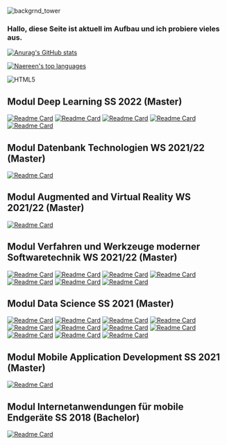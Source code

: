 ![backgrnd_tower](https://user-images.githubusercontent.com/32162305/178708403-5d86571a-e41c-4d8c-9ae2-b53d684c8125.jpg)

### Hallo, diese Seite ist aktuell im Aufbau und ich probiere vieles aus.

[![Anurag's GitHub stats](https://github-readme-stats.vercel.app/api?username=ChristianKitte)](https://github.com/anuraghazra/github-readme-stats)

[![Naereen's top languages](https://github-readme-stats.vercel.app/api/top-langs/?username=ChristianKitte&theme=blue-green)](https://github.com/ChristianKitte/github-readme-stats)

![HTML5](https://img.shields.io/badge/-HTML5-000000?style=flat&logo=html5&logoColor=ffffff&labelColor=E34F26)



## Modul Deep Learning SS 2022 (Master)
[![Readme Card](https://github-readme-stats.vercel.app/api/pin/?username=ChristianKitte&repo=DeepLearningBilderkennung)](https://github.com/anuraghazra/github-readme-stats)
[![Readme Card](https://github-readme-stats.vercel.app/api/pin/?username=ChristianKitte&repo=DeepLearningHelloTensorflow)](https://github.com/anuraghazra/github-readme-stats)
[![Readme Card](https://github-readme-stats.vercel.app/api/pin/?username=ChristianKitte&repo=DeepLearningSpikingNeurons)](https://github.com/anuraghazra/github-readme-stats)
[![Readme Card](https://github-readme-stats.vercel.app/api/pin/?username=ChristianKitte&repo=DeepLearningRegression)](https://github.com/anuraghazra/github-readme-stats)
[![Readme Card](https://github-readme-stats.vercel.app/api/pin/?username=ChristianKitte&repo=DeepLearningWordPrediction)](https://github.com/anuraghazra/github-readme-stats)

## Modul Datenbank Technologien WS 2021/22 (Master)
[![Readme Card](https://github-readme-stats.vercel.app/api/pin/?username=ChristianKitte&repo=SparkProjekt)](https://github.com/anuraghazra/github-readme-stats)

## Modul Augmented and Virtual Reality WS 2021/22 (Master)
[![Readme Card](https://github-readme-stats.vercel.app/api/pin/?username=ChristianKitte&repo=InteraktionskonzeptUnity)](https://github.com/anuraghazra/github-readme-stats)

## Modul Verfahren und Werkzeuge moderner Softwaretechnik WS 2021/22 (Master)
[![Readme Card](https://github-readme-stats.vercel.app/api/pin/?username=ChristianKitte&repo=CalculatorService)](https://github.com/anuraghazra/github-readme-stats)
[![Readme Card](https://github-readme-stats.vercel.app/api/pin/?username=ChristianKitte&repo=NimmSpiel)](https://github.com/anuraghazra/github-readme-stats)
[![Readme Card](https://github-readme-stats.vercel.app/api/pin/?username=ChristianKitte&repo=PrologStammbaum)](https://github.com/anuraghazra/github-readme-stats)
[![Readme Card](https://github-readme-stats.vercel.app/api/pin/?username=ChristianKitte&repo=TicTocToeCI)](https://github.com/anuraghazra/github-readme-stats)
[![Readme Card](https://github-readme-stats.vercel.app/api/pin/?username=ChristianKitte&repo=FluentAPIStarter)](https://github.com/anuraghazra/github-readme-stats)
[![Readme Card](https://github-readme-stats.vercel.app/api/pin/?username=ChristianKitte&repo=TicTocToeBuildMgm)](https://github.com/anuraghazra/github-readme-stats)
[![Readme Card](https://github-readme-stats.vercel.app/api/pin/?username=ChristianKitte&repo=TicTocToe)](https://github.com/anuraghazra/github-readme-stats)

## Modul Data Science SS 2021 (Master)
[![Readme Card](https://github-readme-stats.vercel.app/api/pin/?username=ChristianKitte&repo=HelloCodeCleaning)](https://github.com/anuraghazra/github-readme-stats)
[![Readme Card](https://github-readme-stats.vercel.app/api/pin/?username=ChristianKitte&repo=HelloRegression)](https://github.com/anuraghazra/github-readme-stats)
[![Readme Card](https://github-readme-stats.vercel.app/api/pin/?username=ChristianKitte&repo=HelloKNN)](https://github.com/anuraghazra/github-readme-stats)
[![Readme Card](https://github-readme-stats.vercel.app/api/pin/?username=ChristianKitte&repo=HelloDecisionTree)](https://github.com/anuraghazra/github-readme-stats)
[![Readme Card](https://github-readme-stats.vercel.app/api/pin/?username=ChristianKitte&repo=HelloClustering)](https://github.com/anuraghazra/github-readme-stats)
[![Readme Card](https://github-readme-stats.vercel.app/api/pin/?username=ChristianKitte&repo=HelloSparkBasics)](https://github.com/anuraghazra/github-readme-stats)
[![Readme Card](https://github-readme-stats.vercel.app/api/pin/?username=ChristianKitte&repo=HelloR)](https://github.com/anuraghazra/github-readme-stats)
[![Readme Card](https://github-readme-stats.vercel.app/api/pin/?username=ChristianKitte&repo=HelloJulia)](https://github.com/anuraghazra/github-readme-stats)
[![Readme Card](https://github-readme-stats.vercel.app/api/pin/?username=ChristianKitte&repo=HelloBeautifulSoup)](https://github.com/anuraghazra/github-readme-stats)
[![Readme Card](https://github-readme-stats.vercel.app/api/pin/?username=ChristianKitte&repo=HelloPandas)](https://github.com/anuraghazra/github-readme-stats)
[![Readme Card](https://github-readme-stats.vercel.app/api/pin/?username=ChristianKitte&repo=HelloNumpy)](https://github.com/anuraghazra/github-readme-stats)

## Modul Mobile Application Development SS 2021 (Master)
[![Readme Card](https://github-readme-stats.vercel.app/api/pin/?username=ChristianKitte&repo=Yatol)](https://github.com/anuraghazra/github-readme-stats)



## Modul Internetanwendungen für mobile Endgeräte SS 2018 (Bachelor)
[![Readme Card](https://github-readme-stats.vercel.app/api/pin/?username=ChristianKitte&repo=MentionIt)](https://github.com/anuraghazra/github-readme-stats)
